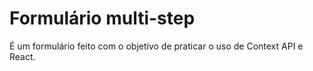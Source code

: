 # Formulário multi-step
É um formulário feito com o objetivo de praticar o uso de Context API e React.
